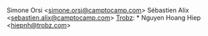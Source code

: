 Simone Orsi \<simone.orsi@camptocamp.com\> Sébastien Alix
\<sebastien.alix@camptocamp.com\> [Trobz](https://trobz.com): \* Nguyen
Hoang Hiep \<hiepnh@trobz.com\>
